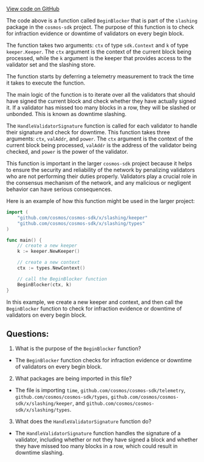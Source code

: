 [View code on GitHub](https://github.com/cosmos/cosmos-sdk/blob/main/x/slashing/abci.go)

The code above is a function called `BeginBlocker` that is part of the `slashing` package in the `cosmos-sdk` project. The purpose of this function is to check for infraction evidence or downtime of validators on every begin block. 

The function takes two arguments: `ctx` of type `sdk.Context` and `k` of type `keeper.Keeper`. The `ctx` argument is the context of the current block being processed, while the `k` argument is the keeper that provides access to the validator set and the slashing store. 

The function starts by deferring a telemetry measurement to track the time it takes to execute the function. 

The main logic of the function is to iterate over all the validators that should have signed the current block and check whether they have actually signed it. If a validator has missed too many blocks in a row, they will be slashed or unbonded. This is known as downtime slashing. 

The `HandleValidatorSignature` function is called for each validator to handle their signature and check for downtime. This function takes three arguments: `ctx`, `valAddr`, and `power`. The `ctx` argument is the context of the current block being processed, `valAddr` is the address of the validator being checked, and `power` is the power of the validator. 

This function is important in the larger `cosmos-sdk` project because it helps to ensure the security and reliability of the network by penalizing validators who are not performing their duties properly. Validators play a crucial role in the consensus mechanism of the network, and any malicious or negligent behavior can have serious consequences. 

Here is an example of how this function might be used in the larger project:

```go
import (
    "github.com/cosmos/cosmos-sdk/x/slashing/keeper"
    "github.com/cosmos/cosmos-sdk/x/slashing/types"
)

func main() {
    // create a new keeper
    k := keeper.NewKeeper()

    // create a new context
    ctx := types.NewContext()

    // call the BeginBlocker function
    BeginBlocker(ctx, k)
}
```

In this example, we create a new keeper and context, and then call the `BeginBlocker` function to check for infraction evidence or downtime of validators on every begin block.
## Questions: 
 1. What is the purpose of the `BeginBlocker` function?
- The `BeginBlocker` function checks for infraction evidence or downtime of validators on every begin block.

2. What packages are being imported in this file?
- The file is importing `time`, `github.com/cosmos/cosmos-sdk/telemetry`, `github.com/cosmos/cosmos-sdk/types`, `github.com/cosmos/cosmos-sdk/x/slashing/keeper`, and `github.com/cosmos/cosmos-sdk/x/slashing/types`.

3. What does the `HandleValidatorSignature` function do?
- The `HandleValidatorSignature` function handles the signature of a validator, including whether or not they have signed a block and whether they have missed too many blocks in a row, which could result in downtime slashing.